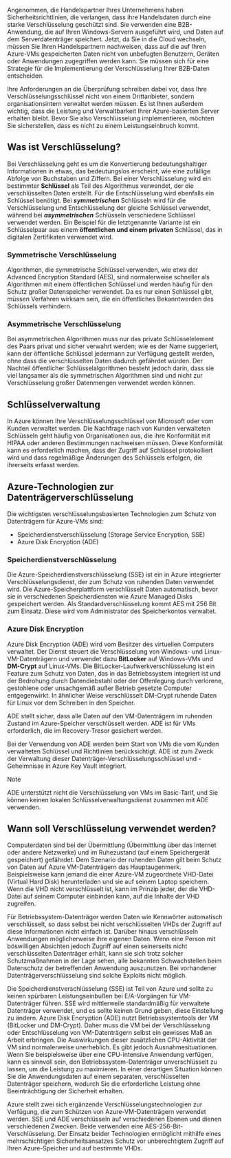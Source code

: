 Angenommen, die Handelspartner Ihres Unternehmens haben Sicherheitsrichtlinien, die verlangen, dass ihre Handelsdaten durch eine starke Verschlüsselung geschützt sind. Sie verwenden eine B2B-Anwendung, die auf Ihren Windows-Servern ausgeführt wird, und Daten auf dem Serverdatenträger speichert. Jetzt, da Sie in die Cloud wechseln, müssen Sie Ihren Handelspartnern nachweisen, dass auf die auf Ihren Azure-VMs gespeicherten Daten nicht von unbefugten Benutzern, Geräten oder Anwendungen zugegriffen werden kann. Sie müssen sich für eine Strategie für die Implementierung der Verschlüsselung Ihrer B2B-Daten entscheiden.

Ihre Anforderungen an die Überprüfung schreiben dabei vor, dass Ihre Verschlüsselungsschlüssel nicht von einem Drittanbieter, sondern organisationsintern verwaltet werden müssen. Es ist Ihnen außerdem wichtig, dass die Leistung und Verwaltbarkeit Ihrer Azure-basierten Server erhalten bleibt. Bevor Sie also Verschlüsselung implementieren, möchten Sie sicherstellen, dass es nicht zu einem Leistungseinbruch kommt.

## <a name="what-is-encryption"></a>Was ist Verschlüsselung?

Bei Verschlüsselung geht es um die Konvertierung bedeutungshaltiger Informationen in etwas, das bedeutungslos erscheint, wie eine zufällige Abfolge von Buchstaben und Ziffern. Bei einer Verschlüsselung wird ein bestimmter **Schlüssel** als Teil des Algorithmus verwendet, der die verschlüsselten Daten erstellt. Für die Entschlüsselung wird ebenfalls ein Schlüssel benötigt. Bei **_symmetrischen_** Schlüsseln wird für die Verschlüsselung und Entschlüsselung der gleiche Schlüssel verwendet, während bei **_asymmetrischen_** Schlüsseln verschiedene Schlüssel verwendet werden. Ein Beispiel für die letztgenannte Variante ist ein Schlüsselpaar aus einem **öffentlichen und einem privaten** Schlüssel, das in digitalen Zertifikaten verwendet wird.

### <a name="symmetric-encryption"></a>Symmetrische Verschlüsselung

Algorithmen, die symmetrische Schlüssel verwenden, wie etwa der Advanced Encryption Standard (AES), sind normalerweise schneller als Algorithmen mit einem öffentlichen Schlüssel und werden häufig für den Schutz großer Datenspeicher verwendet. Da es nur einen Schlüssel gibt, müssen Verfahren wirksam sein, die ein öffentliches Bekanntwerden des Schlüssels verhindern.

### <a name="asymmetric-encryption"></a>Asymmetrische Verschlüsselung

Bei asymmetrischen Algorithmen muss nur das private Schlüsselelement des Paars privat und sicher verwahrt werden; wie es der Name suggeriert, kann der öffentliche Schlüssel jedermann zur Verfügung gestellt werden, ohne dass die verschlüsselten Daten dadurch gefährdet würden. Der Nachteil öffentlicher Schlüsselalgorithmen besteht jedoch darin, dass sie viel langsamer als die symmetrischen Algorithmen sind und nicht zur Verschlüsselung großer Datenmengen verwendet werden können.

## <a name="key-management"></a>Schlüsselverwaltung

In Azure können Ihre Verschlüsselungsschlüssel von Microsoft oder vom Kunden verwaltet werden. Die Nachfrage nach von Kunden verwalteten Schlüsseln geht häufig von Organisationen aus, die ihre Konformität mit HIPAA oder anderen Bestimmungen nachweisen müssen. Diese Konformität kann es erforderlich machen, dass der Zugriff auf Schlüssel protokolliert wird und dass regelmäßige Änderungen des Schlüssels erfolgen, die ihrerseits erfasst werden.

## <a name="azure-disk-encryption-technologies"></a>Azure-Technologien zur Datenträgerverschlüsselung

Die wichtigsten verschlüsselungsbasierten Technologien zum Schutz von Datenträgern für Azure-VMs sind:

- Speicherdienstverschlüsselung (Storage Service Encryption, SSE)
- Azure Disk Encryption (ADE)

### <a name="storage-service-encryption"></a>Speicherdienstverschlüsselung

Die Azure-Speicherdienstverschlüsselung (SSE) ist ein in Azure integrierter Verschlüsselungsdienst, der zum Schutz von ruhenden Daten verwendet wird. Die Azure-Speicherplattform verschlüsselt Daten automatisch, bevor sie in verschiedenen Speicherdiensten wie Azure Managed Disks gespeichert werden. Als Standardverschlüsselung kommt AES mit 256 Bit zum Einsatz. Diese wird vom Administrator des Speicherkontos verwaltet.

### <a name="azure-disk-encryption"></a>Azure Disk Encryption

Azure Disk Encryption (ADE) wird vom Besitzer des virtuellen Computers verwaltet. Der Dienst steuert die Verschlüsselung von Windows- und Linux-VM-Datenträgern und verwendet dazu **BitLocker** auf Windows-VMs und **DM-Crypt** auf Linux-VMs. Die BitLocker-Laufwerkverschlüsselung ist ein Feature zum Schutz von Daten, das in das Betriebssystem integriert ist und der Bedrohung durch Datendiebstahl oder der Offenlegung durch verlorene, gestohlene oder unsachgemäß außer Betrieb gesetzte Computer entgegenwirkt. In ähnlicher Weise verschlüsselt DM-Crypt ruhende Daten für Linux vor dem Schreiben in den Speicher.

ADE stellt sicher, dass alle Daten auf den VM-Datenträgern im ruhenden Zustand im Azure-Speicher verschlüsselt werden. ADE ist für VMs erforderlich, die im Recovery-Tresor gesichert werden.

Bei der Verwendung von ADE werden beim Start von VMs die vom Kunden verwalteten Schlüssel und Richtlinien berücksichtigt. ADE ist zum Zweck der Verwaltung dieser Datenträger-Verschlüsselungsschlüssel und -Geheimnisse in Azure Key Vault integriert.

> [!NOTE] 
> ADE unterstützt nicht die Verschlüsselung von VMs im Basic-Tarif, und Sie können keinen lokalen Schlüsselverwaltungsdienst zusammen mit ADE verwenden.

## <a name="when-to-use-encryption"></a>Wann soll Verschlüsselung verwendet werden?

Computerdaten sind bei der Übermittlung (Übermittlung über das Internet oder andere Netzwerke) und im Ruhezustand (auf einem Speichergerät gespeichert) gefährdet. Dem Szenario der ruhenden Daten gilt beim Schutz von Daten auf Azure VM-Datenträgern das Hauptaugenmerk. Beispielsweise kann jemand die einer Azure-VM zugeordnete VHD-Datei (Virtual Hard Disk) herunterladen und sie auf seinem Laptop speichern. Wenn die VHD nicht verschlüsselt ist, kann im Prinzip jeder, der die VHD-Datei auf seinem Computer einbinden kann, auf die Inhalte der VHD zugreifen.

Für Betriebssystem-Datenträger werden Daten wie Kennwörter automatisch verschlüsselt, so dass selbst bei nicht verschlüsselten VHDs der Zugriff auf diese Informationen nicht einfach ist. Darüber hinaus verschlüsseln Anwendungen möglicherweise ihre eigenen Daten. Wenn eine Person mit böswilligen Absichten jedoch Zugriff auf einen seinerseits nicht verschlüsselten Datenträger erhält, kann sie sich trotz solcher Schutzmaßnahmen in der Lage sehen, alle bekannten Schwachstellen beim Datenschutz der betreffenden Anwendung auszunutzen. Bei vorhandener Datenträgerverschlüsselung sind solche Exploits nicht möglich.

Die Speicherdienstverschlüsselung (SSE) ist Teil von Azure und sollte zu keinen spürbaren Leistungseinbußen bei E/A-Vorgängen für VM-Datenträger führen. SSE wird mittlerweile standardmäßig für verwaltete Datenträger verwendet, und es sollte keinen Grund geben, diese Einstellung zu ändern. Azure Disk Encryption (ADE) nutzt Betriebssystemtools der VM (BitLocker und DM-Crypt). Daher muss die VM bei der Verschlüsselung oder Entschlüsselung von VM-Datenträgern selbst ein gewisses Maß an Arbeit erbringen. Die Auswirkungen dieser zusätzlichen CPU-Aktivität der VM sind normalerweise unerheblich. Es gibt jedoch Ausnahmesituationen. Wenn Sie beispielsweise über eine CPU-intensive Anwendung verfügen, kann es sinnvoll sein, den Betriebssystem-Datenträger unverschlüsselt zu lassen, um die Leistung zu maximieren. In einer derartigen Situation können Sie die Anwendungsdaten auf einem separaten, verschlüsselten Datenträger speichern, wodurch Sie die erforderliche Leistung ohne Beeinträchtigung der Sicherheit erhalten.

Azure stellt zwei sich ergänzende Verschlüsselungstechnologien zur Verfügung, die zum Schützen von Azure-VM-Datenträgern verwendet werden. SSE und ADE verschlüsseln auf verschiedenen Ebenen und dienen verschiedenen Zwecken. Beide verwenden eine AES-256-Bit-Verschlüsselung. Der Einsatz beider Technologien ermöglicht mithilfe eines mehrschichtigen Sicherheitsansatzes Schutz vor unberechtigtem Zugriff auf Ihren Azure-Speicher und auf bestimmte VHDs.
